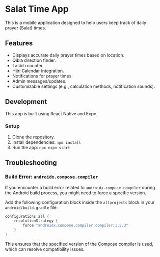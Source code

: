 # Salat Time App

This is a mobile application designed to help users keep track of daily prayer (Salat) times.

## Features

*   Displays accurate daily prayer times based on location.
*   Qibla direction finder.
*   Tasbih counter.
*   Hijri Calendar integration.
*   Notifications for prayer times.
*   Admin messages/updates.
*   Customizable settings (e.g., calculation methods, notification sounds).

## Development

This app is built using React Native and Expo.

### Setup

1.  Clone the repository.
2.  Install dependencies: `npm install`
3.  Run the app: `npx expo start`

## Troubleshooting

### Build Error: `androidx.compose.compiler`

If you encounter a build error related to `androidx.compose.compiler` during the Android build process, you might need to force a specific version.

Add the following configuration block inside the `allprojects` block in your `android/build.gradle` file:

```gradle
configurations.all {
    resolutionStrategy {
        force "androidx.compose.compiler:compiler:1.5.3"
    }
}
```

This ensures that the specified version of the Compose compiler is used, which can resolve compatibility issues.
